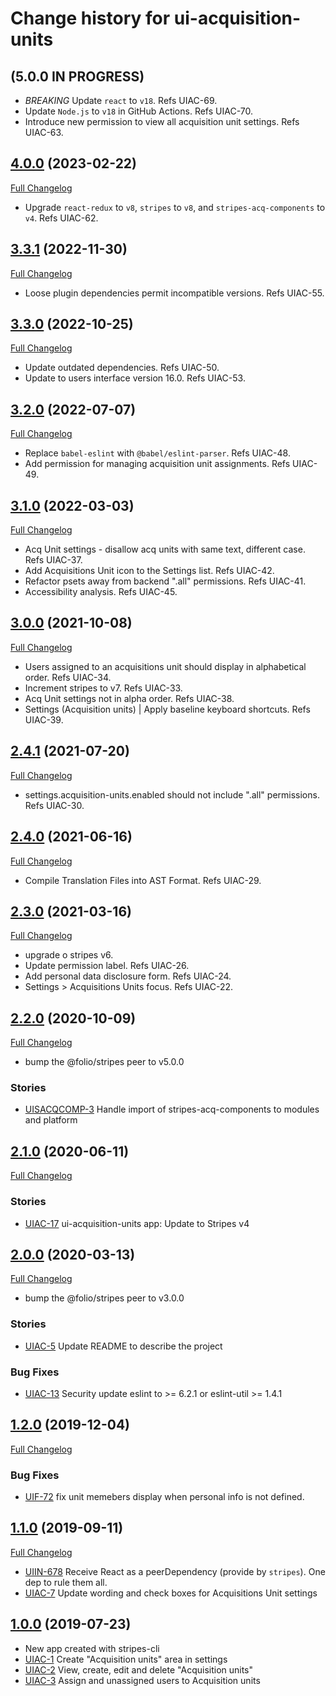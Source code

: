 # Change history for ui-acquisition-units

## (5.0.0 IN PROGRESS)
* *BREAKING* Update `react` to `v18`. Refs UIAC-69.
* Update `Node.js` to `v18` in GitHub Actions. Refs UIAC-70.
* Introduce new permission to view all acquisition unit settings. Refs UIAC-63.

## [4.0.0](https://github.com/folio-org/ui-acquisition-units/tree/v4.0.0) (2023-02-22)
[Full Changelog](https://github.com/folio-org/ui-acquisition-units/compare/v3.3.1...v4.0.0)

* Upgrade `react-redux` to `v8`, `stripes` to `v8`, and `stripes-acq-components` to `v4`. Refs UIAC-62.

## [3.3.1](https://github.com/folio-org/ui-acquisition-units/tree/v3.3.1) (2022-11-30)
[Full Changelog](https://github.com/folio-org/ui-acquisition-units/compare/v3.3.0...v3.3.1)

* Loose plugin dependencies permit incompatible versions. Refs UIAC-55.

## [3.3.0](https://github.com/folio-org/ui-acquisition-units/tree/v3.3.0) (2022-10-25)
[Full Changelog](https://github.com/folio-org/ui-acquisition-units/compare/v3.2.0...v3.3.0)

* Update outdated dependencies. Refs UIAC-50.
* Update to users interface version 16.0. Refs UIAC-53.

## [3.2.0](https://github.com/folio-org/ui-acquisition-units/tree/v3.2.0) (2022-07-07)
[Full Changelog](https://github.com/folio-org/ui-acquisition-units/compare/v3.1.0...v3.2.0)

* Replace `babel-eslint` with `@babel/eslint-parser`. Refs UIAC-48.
* Add permission for managing acquisition unit assignments. Refs UIAC-49.

## [3.1.0](https://github.com/folio-org/ui-acquisition-units/tree/v3.1.0) (2022-03-03)
[Full Changelog](https://github.com/folio-org/ui-acquisition-units/compare/v3.0.0...v3.1.0)

* Acq Unit settings - disallow acq units with same text, different case. Refs UIAC-37.
* Add Acquisitions Unit icon to the Settings list. Refs UIAC-42.
* Refactor psets away from backend ".all" permissions. Refs UIAC-41.
* Accessibility analysis. Refs UIAC-45.

## [3.0.0](https://github.com/folio-org/ui-acquisition-units/tree/v3.0.0) (2021-10-08)
[Full Changelog](https://github.com/folio-org/ui-acquisition-units/compare/v2.4.1...v3.0.0)

* Users assigned to an acquisitions unit should display in alphabetical order. Refs UIAC-34.
* Increment stripes to v7. Refs UIAC-33.
* Acq Unit settings not in alpha order. Refs UIAC-38.
* Settings (Acquisition units) | Apply baseline keyboard shortcuts. Refs UIAC-39.

## [2.4.1](https://github.com/folio-org/ui-acquisition-units/tree/v2.4.1) (2021-07-20)
[Full Changelog](https://github.com/folio-org/ui-acquisition-units/compare/v2.4.0...v2.4.1)

* settings.acquisition-units.enabled should not include ".all" permissions. Refs UIAC-30.

## [2.4.0](https://github.com/folio-org/ui-acquisition-units/tree/v2.4.0) (2021-06-16)
[Full Changelog](https://github.com/folio-org/ui-acquisition-units/compare/v2.3.0...v2.4.0)

* Compile Translation Files into AST Format. Refs UIAC-29.

## [2.3.0](https://github.com/folio-org/ui-acquisition-units/tree/v2.3.0) (2021-03-16)
[Full Changelog](https://github.com/folio-org/ui-acquisition-units/compare/v2.2.0...v2.3.0)

* upgrade o stripes v6.
* Update permission label. Refs UIAC-26.
* Add personal data disclosure form. Refs UIAC-24.
* Settings > Acquisitions Units focus. Refs UIAC-22.

## [2.2.0](https://github.com/folio-org/ui-acquisition-units/tree/v2.2.0) (2020-10-09)
[Full Changelog](https://github.com/folio-org/ui-acquisition-units/compare/v2.1.0...v2.2.0)

* bump the @folio/stripes peer to v5.0.0

### Stories
* [UISACQCOMP-3](https://issues.folio.org/browse/UISACQCOMP-3) Handle import of stripes-acq-components to modules and platform

## [2.1.0](https://github.com/folio-org/ui-acquisition-units/tree/v2.1.0) (2020-06-11)
[Full Changelog](https://github.com/folio-org/ui-acquisition-units/compare/v2.0.0...v2.1.0)

### Stories
* [UIAC-17](https://issues.folio.org/browse/UIAC-17) ui-acquisition-units app: Update to Stripes v4

## [2.0.0](https://github.com/folio-org/ui-acquisition-units/tree/v2.0.0) (2020-03-13)
[Full Changelog](https://github.com/folio-org/ui-acquisition-units/compare/v1.2.0...v2.0.0)

* bump the @folio/stripes peer to v3.0.0

### Stories
* [UIAC-5](https://issues.folio.org/browse/UIAC-5) Update README to describe the project

### Bug Fixes
* [UIAC-13](https://issues.folio.org/browse/UIAC-13) Security update eslint to >= 6.2.1 or eslint-util >= 1.4.1

## [1.2.0](https://github.com/folio-org/ui-acquisition-units/tree/v1.2.0) (2019-12-04)
[Full Changelog](https://github.com/folio-org/ui-acquisition-units/compare/v1.1.0...v1.2.0)

### Bug Fixes
* [UIF-72](https://issues.folio.org/browse/UIF-72) fix unit memebers display when personal info is not defined.

## [1.1.0](https://github.com/folio-org/ui-acquisition-units/tree/v1.1.0) (2019-09-11)
[Full Changelog](https://github.com/folio-org/ui-acquisition-units/compare/v1.0.0...v1.1.0)

* [UIIN-678](https://issues.folio.org/browse/UIIN-678) Receive React as a peerDependency (provide by `stripes`). One dep to rule them all.
* [UIAC-7](https://issues.folio.org/browse/UIAC-7) Update wording and check boxes for Acquisitions Unit settings

## [1.0.0](https://github.com/folio-org/ui-acquisition-units/tree/v1.0.0) (2019-07-23)

* New app created with stripes-cli
* [UIAC-1](https://issues.folio.org/browse/UIAC-1) Create "Acquisition units" area in settings
* [UIAC-2](https://issues.folio.org/browse/UIAC-2) View, create, edit and delete "Acquisition units"
* [UIAC-3](https://issues.folio.org/browse/UIAC-3) Assign and unassigned users to Acquisition units
